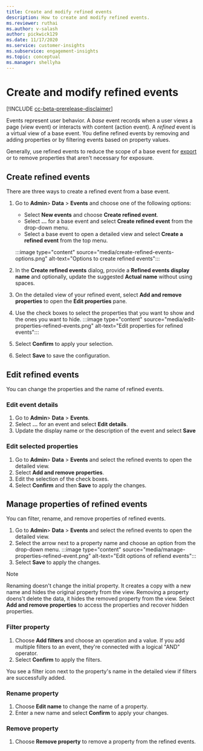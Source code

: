 ```yaml
---
title: Create and modify refined events
description: How to create and modify refined events.
ms.reviewer: ruthai
ms.author: v-salash
author: pickwick129
ms.date: 11/17/2020
ms.service: customer-insights
ms.subservice: engagement-insights 
ms.topic: conceptual
ms.manager: shellyha
---
```


# Create and modify refined events

[!INCLUDE [cc-beta-prerelease-disclaimer](includes/cc-beta-prerelease-disclaimer.md)]

Events represent user behavior. A *base* event records when a user views a page (view event) or interacts with content (action event). A *refined* event is a virtual view of a base event. You define refined events by removing and adding properties or by filtering events based on property values.

Generally, use refined events to reduce the scope of a base event for [export](export-events.md) or to remove properties that aren't necessary for exposure.

## Create refined events

There are three ways to create a refined event from a base event. 

1. Go to **Admin**> **Data** > **Events** and choose one of the following options:
    - Select **New events** and choose **Create refined event**.
    - Select **...** for a base event and select **Create refined event** from the drop-down menu.
    - Select a base event to open a detailed view and select **Create a refined event** from the top menu.
    
    :::image type="content" source="media/create-refined-events-options.png" alt-text="Options to create refined events":::

1. In the **Create refined events** dialog, provide a **Refined events display name** and optionally, update the suggested **Actual name** without using spaces.
 
1. On the detailed view of your refined event, select **Add and remove properties** to open the **Edit properties** pane. 

1. Use the check boxes to select the properties that you want to show and the ones you want to hide. 
   :::image type="content" source="media/edit-properties-refined-events.png" alt-text="Edit properties for refined events":::

1. Select **Confirm** to apply your selection.

1. Select **Save** to save the configuration.

## Edit refined events

You can change the properties and the name of refined events.

### Edit event details

1. Go to **Admin**> **Data** > **Events**. 
1. Select **...** for an event and select **Edit details**.
1. Update the display name or the description of the event and select **Save**

### Edit selected properties

1. Go to **Admin**> **Data** > **Events** and select the refined events to open the detailed view.
1. Select **Add and remove properties**. 
1. Edit the selection of the check boxes.
1. Select **Confirm** and then **Save** to apply the changes.

## Manage properties of refined events

You can filter, rename, and remove properties of refined events.

1. Go to **Admin**> **Data** > **Events** and select the refined events to open the detailed view.
1. Select the arrow next to a property name and choose an option from the drop-down menu. 
   :::image type="content" source="media/manage-properties-refined-event.png" alt-text="Edit options of refiend events":::
1. Select **Save** to apply the changes.

> [!NOTE]
> Renaming doesn't change the initial property. It creates a copy with a new name and hides the original property from the view. Removing a property doens't delete the data, it hides the removed property from the view. Select **Add and remove properties** to access the properties and recover hidden properties.

### Filter property

1. Choose **Add filters** and choose an operation and a value. If you add multiple filters to an event, they're connected with a logical "AND" operator. 
1. Select **Confirm** to apply the filters.

You see a filter icon next to the property's name in the detailed view if filters are successfully added.

### Rename property

1. Choose **Edit name** to change the name of a property.
2. Enter a new name and select **Confirm** to apply your changes.

### Remove property

1. Choose **Remove property** to remove a property from the refined events.